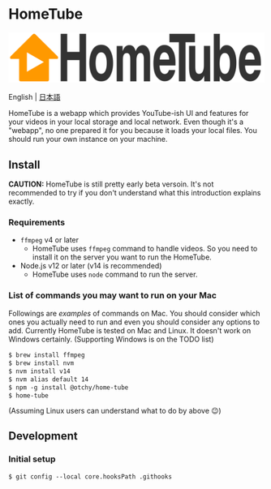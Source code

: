 # HomeTube

![HomeTube](src/images/logo.svg)

English | [日本語](README.ja.md)

HomeTube is a webapp which provides YouTube-ish UI and features for your videos in your local storage and local network. Even though it's a "webapp", no one prepared it for you because it loads your local files. You should run your own instance on your machine.

## Install

**CAUTION:** HomeTube is still pretty early beta versoin. It's not recommended to try if you don't understand what this introduction explains exactly.

### Requirements

-   `ffmpeg` v4 or later
    -   HomeTube uses `ffmpeg` command to handle videos. So you need to install it on the server you want to run the HomeTube.
-   Node.js v12 or later (v14 is recommended)
    -   HomeTube uses `node` command to run the server.

### List of commands you may want to run on your Mac

Followings are _examples_ of commands on Mac. You should consider which ones you actually need to run and even you should consider any options to add.
Currently HomeTube is tested on Mac and Linux. It doesn't work on Windows certainly. (Supporting Windows is on the TODO list)

```
$ brew install ffmpeg
$ brew install nvm
$ nvm install v14
$ nvm alias default 14
$ npm -g install @otchy/home-tube
$ home-tube
```

(Assuming Linux users can understand what to do by above 😉)

## Development

### Initial setup

```
$ git config --local core.hooksPath .githooks
```
